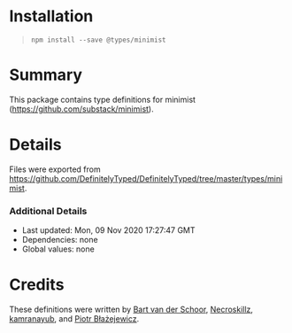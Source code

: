 Installation
============

> `npm install --save @types/minimist`

Summary
=======

This package contains type definitions for minimist (https://github.com/substack/minimist).

Details
=======

Files were exported from https://github.com/DefinitelyTyped/DefinitelyTyped/tree/master/types/minimist.

### Additional Details

-   Last updated: Mon, 09 Nov 2020 17:27:47 GMT
-   Dependencies: none
-   Global values: none

Credits
=======

These definitions were written by [Bart van der Schoor](https://github.com/Bartvds), [Necroskillz](https://github.com/Necroskillz), [kamranayub](https://github.com/kamranayub), and [Piotr Błażejewicz](https://github.com/peterblazejewicz).
